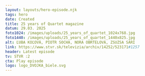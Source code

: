 ```yaml
---
layout: layouts/hero-episode.njk
tags: hero
date: Created
title: 25 years of Quartet magazine
datum: 29.03. 2025
foto1024: /images/uploads/25_years_of_quartet_1024x768.jpg
foto1440: /images/uploads/25_years_of_quartet_1440x825.jpg
alt: ĽUBA KOĽOVÁ, PIOTR SOCHA, NORA OBRTELOVÁ, ZSUZSA SÁRI
link: https://www.stvr.sk/televizia/archiv/14252/523171#1257
header: Latest episode
tv: STVR :2
cta: Play episode
logo: logo_DVOJKA_biele.svg
---
```

